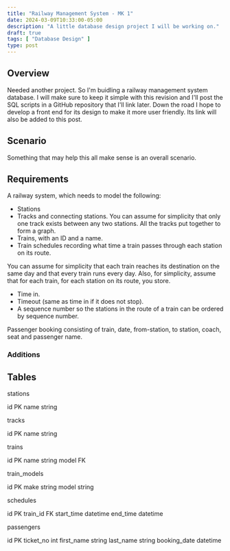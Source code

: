 ```yaml
---
title: "Railway Management System - MK 1"
date: 2024-03-09T10:33:00-05:00
description: "A little database design project I will be working on."
draft: true
tags: [ "Database Design" ]
type: post
---
```


## Overview

Needed another project. So I'm buidling a railway management system
database. I will make sure to keep it simple with this revision and I'll
post the SQL scripts in a GitHub repository that I'll link later. Down
the road I hope to develop a front end for its design to make it more
user friendly. Its link will also be added to this post.

## Scenario

Something that may help this all make sense is an overall scenario.

## Requirements

A railway system, which needs to model the following:

- Stations
- Tracks and connecting stations. You can assume for simplicity that 
  only one track exists between any two stations. All the tracks put 
  together to form a graph.
- Trains, with an ID and a name.
- Train schedules recording what time a train passes through each 
  station on its route.

You can assume for simplicity that each train reaches its destination 
on the same day and that every train runs every day. Also, for simplicity, 
assume that for each train, for each station on its route, you store.

- Time in.
- Timeout (same as time in if it does not stop).
- A sequence number so the stations in the route of a 
  train can be ordered by sequence number.

Passenger booking consisting of train, date, from-station, to 
station, coach, seat and passenger name.

### Additions

## Tables

stations

id PK
name string

tracks

id PK
name string

trains

id PK
name string
model FK

train_models

id PK
make string
model string

schedules

id PK
train_id FK
start_time datetime
end_time datetime

passengers

id PK
ticket_no int
first_name string
last_name string
booking_date datetime
